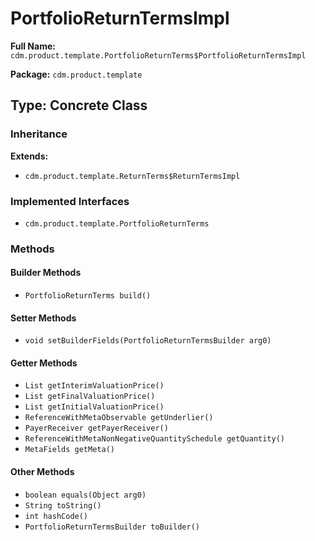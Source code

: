 # PortfolioReturnTermsImpl

**Full Name:** `cdm.product.template.PortfolioReturnTerms$PortfolioReturnTermsImpl`

**Package:** `cdm.product.template`

## Type: Concrete Class

### Inheritance

**Extends:**
- `cdm.product.template.ReturnTerms$ReturnTermsImpl`

### Implemented Interfaces

- `cdm.product.template.PortfolioReturnTerms`

### Methods

#### Builder Methods

- `PortfolioReturnTerms build()`

#### Setter Methods

- `void setBuilderFields(PortfolioReturnTermsBuilder arg0)`

#### Getter Methods

- `List getInterimValuationPrice()`
- `List getFinalValuationPrice()`
- `List getInitialValuationPrice()`
- `ReferenceWithMetaObservable getUnderlier()`
- `PayerReceiver getPayerReceiver()`
- `ReferenceWithMetaNonNegativeQuantitySchedule getQuantity()`
- `MetaFields getMeta()`

#### Other Methods

- `boolean equals(Object arg0)`
- `String toString()`
- `int hashCode()`
- `PortfolioReturnTermsBuilder toBuilder()`

